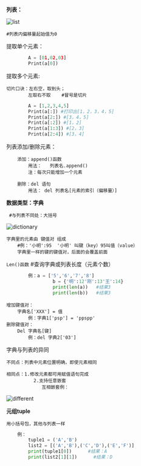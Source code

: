 **列表：**

![list](./语法/image/列表.png)




    #列表内偏移量起始值为0

提取单个元素：
```python
		A = [01,02,03]
		Print(a[0])
```
提取多个元素: 

    切片口诀：左右空，取到头；
            左取右不取    #冒号是切片
```python
		A = [1,2,3,4,5]
		Print(a[:]) #打印出[1，2，3，4，5]
		Print(a[2:]) #[3，4，5]
		Print(a[:2]) #[1，2]
		Print(a[1:3]) #[2，3]
		Print(a[2:4]) #[3，4]
```
列表添加/删除元素：

		添加：append()函数
			用法：   列表名.append()
			注：每次只能增加一个元素
			
		删除：del 语句
			用法： del 列表名[元素的索引（偏移量）]
			
**数据类型：字典**  

     #与列表不同处：大括号

![dictionary](./语法/image/字典.png)



	字典里的元素由 键值对 组成   
		#例：'小明':95  '小明' 叫键（key）95叫值（value）
		字典里一样的键的键值对，后面的会覆盖前面
	
`Len()函数` #查询字典或列表长度（元素个数）
```python
		例：a = ['5','6','7','8']
		         b = {'明':12'刚':13'王':14}
		         print(len(a))   #结果3
		         print(len(b))   #结果3
```

	增加键值对：
		字典名['XXX'] = 值
			例：字典1['psp'] = 'ppspp'
	删除键值对：
		Del 字典名[键]
			例：del 字典2['03']
		
字典与列表的异同

	不同点：列表中元素位置明确，即使元素相同

	相同点：1.修改元素都可用赋值语句完成
		      2.支持任意嵌套
	             互相嵌套例：


![different](./语法/image/列表字典异同.png)



**元组tuple** 

	用小括号包，其他与列表一样

```python
	例：
		tuple1 = ('A','B')
		list2 = [('A','B'),('C','D'),('E','F')]
		print(tuple1[0])      #结果：A
		print(list2[1][1])      #结果：D
```